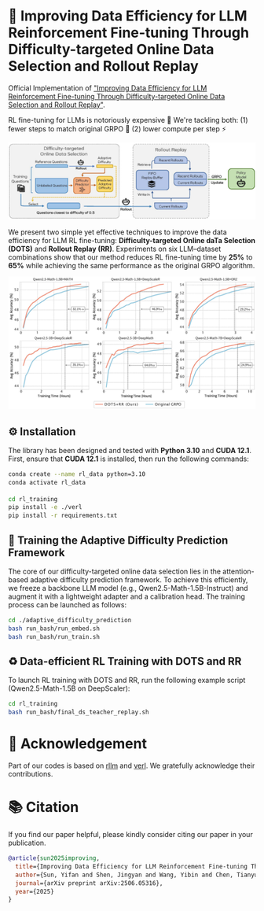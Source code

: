 # 🚀 Improving Data Efficiency for LLM Reinforcement Fine-tuning Through Difficulty-targeted Online Data Selection and Rollout Replay

Official Implementation of ["Improving Data Efficiency for LLM Reinforcement Fine-tuning Through Difficulty-targeted Online Data Selection and Rollout Replay"](https://arxiv.org/abs/2506.05316).

RL fine-tuning for LLMs is notoriously expensive 💸
We're tackling both:
(1) fewer steps to match original GRPO 🚀
(2) lower compute per step ⚡️

![Framework](figures/main.jpg)

We present two simple yet effective techniques to improve the data efficiency for LLM RL fine-tuning:  **Difficulty-targeted Online daTa Selection (DOTS)** and **Rollout Replay (RR)**. Experiments on six LLM–dataset combinations show that our method reduces RL fine-tuning time by **25%** to **65%** while achieving the same performance as the original GRPO algorithm.

![Results](figures/performance.jpg)

## ⚙️ Installation

The library has been designed and tested with **Python 3.10** and  **CUDA 12.1**. First, ensure that **CUDA 12.1** is installed, then run the following commands:

```bash
conda create --name rl_data python=3.10
conda activate rl_data

cd rl_training
pip install -e ./verl
pip install -r requirements.txt
```

## 🧠 Training the Adaptive Difficulty Prediction Framework

The core of our difficulty-targeted online data selection lies in the attention-based adaptive difficulty prediction framework.  To achieve this efficiently, we freeze a backbone LLM model (e.g., Qwen2.5-Math-1.5B-Instruct) and augment it with a lightweight adapter and a calibration head. The training process can be launched as follows:

```bash
cd ./adaptive_difficulty_prediction
bash run_bash/run_embed.sh
bash run_bash/run_train.sh
```

## ♻️ Data-efficient RL Training with DOTS and RR

To launch RL training with DOTS and RR, run the following example script (Qwen2.5-Math-1.5B on DeepScaler):

```bash
cd rl_training
bash run_bash/final_ds_teacher_replay.sh
```

# 🙏 Acknowledgement

Part of our codes is based on [rllm](https://github.com/agentica-project/rllm/tree/main) and [verl](https://github.com/volcengine/verl). We gratefully acknowledge their contributions.

# 📚 Citation

If you find our paper helpful, please kindly consider citing our paper in your publication.

```bibtex
@article{sun2025improving,
  title={Improving Data Efficiency for LLM Reinforcement Fine-tuning Through Difficulty-targeted Online Data Selection and Rollout Replay},
  author={Sun, Yifan and Shen, Jingyan and Wang, Yibin and Chen, Tianyu and Wang, Zhendong and Zhou, Mingyuan and Zhang, Huan},
  journal={arXiv preprint arXiv:2506.05316},
  year={2025}
}
